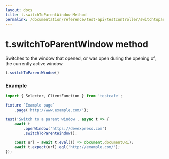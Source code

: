 ```yaml
---
layout: docs
title: t.switchToParentWindow Method
permalink: /documentation/reference/test-api/testcontroller/switchtoparentwindow.html
---
```


# t.switchToParentWindow method

Switches to the window that opened, or was open during the opening of, the currently active window.

```JavaScript
t.switchToParentWindow()
```

### Example

```JavaScript
import { Selector, ClientFunction } from 'testcafe';

fixture `Example page`
    .page('http://www.example.com/');

test('Switch to a parent window', async t => {
    await t
        .openWindow('https://devexpress.com')
        .switchToParentWindow();
        
    const url = await t.eval(() => document.documentURI);
    await t.expect(url).eql('http://example.com/');
});
```
